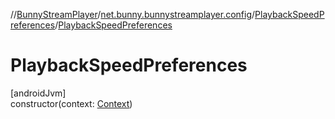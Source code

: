 //[BunnyStreamPlayer](../../../index.md)/[net.bunny.bunnystreamplayer.config](../index.md)/[PlaybackSpeedPreferences](index.md)/[PlaybackSpeedPreferences](-playback-speed-preferences.md)

# PlaybackSpeedPreferences

[androidJvm]\
constructor(context: [Context](https://developer.android.com/reference/kotlin/android/content/Context.html))